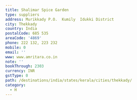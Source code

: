 ```yaml
---
title: Shalimar Spice Garden
type: suppliers
address: Murikkady P.O.  Kumily  Idukki District
city: Thekkady
country: India
postalCode: 685 535
areaCode: '4869'
phone: 222 132, 223 232
mobile: 0
email: ''
www: www.amritara.co.in
note: ''
bookThrough: 2303
currency: INR
gstType: 0
path: /destinations/india/states/kerala/cities/thekkady/
category:
  - H
---
```


